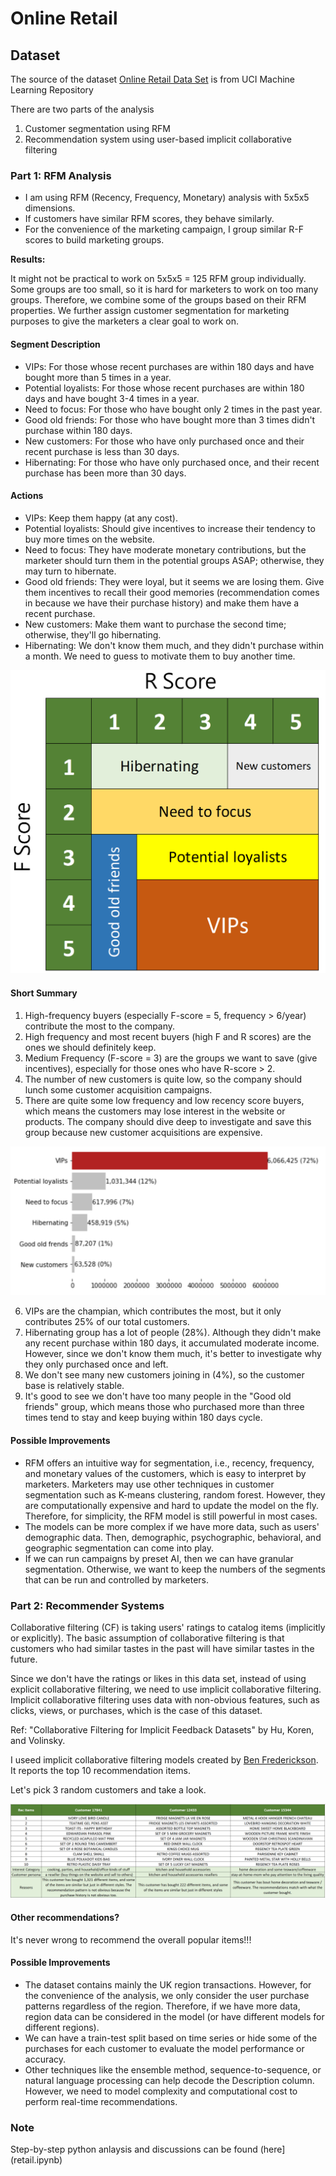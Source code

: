 # Online Retail

## Dataset
The source of the dataset [Online Retail Data Set](https://archive.ics.uci.edu/ml/datasets/Online+Retail#) is from UCI Machine Learning Repository

There are two parts of the analysis
1. Customer segmentation using RFM
2. Recommendation system using user-based implicit collaborative filtering



### Part 1: RFM Analysis
 - I am using RFM (Recency, Frequency, Monetary) analysis with 5x5x5 dimensions.
 - If customers have similar RFM scores, they behave similarly.
 - For the convenience of the marketing campaign, I group similar R-F scores to build marketing groups.

**Results:**

It might not be practical to work on 5x5x5 = 125 RFM group individually. Some groups are too small, so it is hard for marketers to work on too many groups. Therefore, we combine some of the groups based on their RFM properties. We further assign customer segmentation for marketing purposes to give the marketers a clear goal to work on.


#### Segment Description
- VIPs: For those whose recent purchases are within 180 days and have bought more than 5 times in a year.
- Potential loyalists: For those whose recent purchases are within 180 days and have bought 3-4 times in a year.
- Need to focus: For those who have bought only 2 times in the past year.
- Good old friends: For those who have bought more than 3 times didn't purchase within 180 days.
- New customers: For those who have only purchased once and their recent purchase is less than 30 days.
- Hibernating: For those who have only purchased once, and their recent purchase has been more than 30 days.


#### Actions
- VIPs: Keep them happy (at any cost).
- Potential loyalists: Should give incentives to increase their tendency to buy more times on the website.
- Need to focus: They have moderate monetary contributions, but the marketer should turn them in the potential groups ASAP; otherwise, they may turn to hibernate.
- Good old friends: They were loyal, but it seems we are losing them. Give them incentives to recall their good memories (recommendation comes in because we have their purchase history) and make them have a recent purchase.
- New customers: Make them want to purchase the second time; otherwise, they'll go hibernating.
- Hibernating: We don't know them much, and they didn't purchase within a month. We need to guess to motivate them to buy another time.


![image](img/RFM.PNG)


#### Short Summary
1. High-frequency buyers (especially F-score = 5, frequency > 6/year) contribute the most to the company.
2. High frequency and most recent buyers (high F and R scores) are the ones we should definitely keep.
3. Medium Frequency (F-score = 3) are the groups we want to save (give incentives), especially for those ones who have R-score > 2.
4. The number of new customers is quite low, so the company should lunch some customer acquisition campaigns.
5. There are quite some low frequency and low recency score buyers, which means the customers may lose interest in the website or products. The company should dive deep to investigate and save this group because new customer acquisitions are expensive.

![image](img/M.PNG)

6. VIPs are the champian, which contributes the most, but it only contributes 25% of our total customers.
7. Hibernating group has a lot of people (28%). Although they didn't make any recent purchase within 180 days, it accumulated moderate income. However, since we don't know them much, it's better to investigate why they only purchased once and left.
8. We don't see many new customers joining in (4%), so the customer base is relatively stable.
9. It's good to see we don't have too many people in the "Good old friends" group, which means those who purchased more than three times tend to stay and keep buying within 180 days cycle.


#### Possible Improvements
- RFM offers an intuitive way for segmentation, i.e., recency, frequency, and monetary values of the customers, which is easy to interpret by marketers. Marketers may use other techniques in customer segmentation such as K-means clustering, random forest. However, they are computationally expensive and hard to update the model on the fly. Therefore, for simplicity, the RFM model is still powerful in most cases.
- The models can be more complex if we have more data, such as users' demographic data. Then, demographic, psychographic, behavioral, and geographic segmentation can come into play.
- If we can run campaigns by preset AI, then we can have granular segmentation. Otherwise, we want to keep the numbers of the segments that can be run and controlled by marketers.




### Part 2: Recommender Systems

Collaborative filtering (CF) is taking users' ratings to catalog items (implicitly or explicitly). The basic assumption of collaborative filtering is that customers who had similar tastes in the past will have similar tastes in the future.

Since we don't have the ratings or likes in this data set, instead of using explicit collaborative filtering, we need to use implicit collaborative filtering. Implicit collaborative filtering uses data with non-obvious features, such as clicks, views, or purchases, which is the case of this dataset.

Ref: "Collaborative Filtering for Implicit Feedback Datasets" by Hu, Koren, and Volinsky.

I useed implicit collaborative filtering models created by [Ben Frederickson](https://github.com/benfred/implicit). It reports the top 10 recommendation items.

Let's pick 3 random customers and take a look.

![image](img/rec.PNG)


#### Other recommendations?
It's never wrong to recommend the overall popular items!!!


#### Possible Improvements
- The dataset contains mainly the UK region transactions. However, for the convenience of the analysis, we only consider the user purchase patterns regardless of the region. Therefore, if we have more data, region data can be considered in the model (or have different models for different regions).
- We can have a train-test split based on time series or hide some of the purchases for each customer to evaluate the model performance or accuracy.
- Other techniques like the ensemble method, sequence-to-sequence, or natural language processing can help decode the Description column. However, we need to model complexity and computational cost to perform real-time recommendations.


### Note

Step-by-step python anlaysis and discussions can be found (here](retail.ipynb) 
